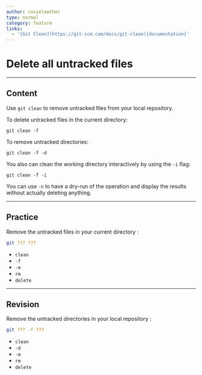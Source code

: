 ```yaml
---
author: rosielowther
type: normal
category: feature
links:
  - '[Git Clean](https://git-scm.com/docs/git-clean){documentation}'
---
```


# Delete all untracked files


---

## Content

Use `git clean` to remove untracked files from your local repository.

To delete untracked files in the current directory:

```plain-text
git clean -f
```

To remove untracked directories:

```plain-text
git clean -f -d
```

You also can clean the working directory interactively by using the `-i` flag:

```plain-text
git clean -f -i
```

You can use `-n` to have a dry-run of the operation and display the results without actually deleting anything.


---

## Practice

Remove the untracked files in your current directory :

```bash
git ??? ???
```

- `clean`
- `-f`
- `-m`
- `rm`
- `delete`


---

## Revision

Remove the untracked directories in your local repository :

```bash
git ??? -f ???
```

- `clean`
- `-d`
- `-m`
- `rm`
- `delete`
